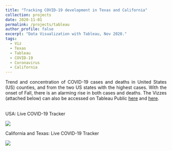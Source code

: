 ```yaml
---
title: "Tracking COVID-19 development in Texas and California"
collection: projects
date: 2020-11-01
permalink: /projects/tableau
author_profile: false
excerpt: "Data Visualization with Tableau, Nov 2020."
tags:
  - Viz
  - Texas
  - Tableau
  - COVID-19
  - Coronavirus
  - California
---
```


<!-- Short Summary
====== -->

<div style="text-align: justify">
Trend and concentration of COVID-19 cases and deaths in United States (US) counties, and from the two US states with the highest cases. With the onset of Fall, there is an alarming rise in both cases and deaths. The Vizzes (attached below) can also be accessed on Tableau Public <a href="https://public.tableau.com/views/CaliforniaCOVID-19Tracker/Dashboard1?:language=en&:retry=yes&:display_count=y&:origin=viz_share_link">here</a> and <a href="https://public.tableau.com/views/CaliforniaandTexasLiveCOVID-19Tracker/Dashboard1?:language=en&:display_count=y&publish=yes&:origin=viz_share_link">here</a>. <br><br>
<!-- A separate Viz showed impact on hospitals, particularly ICU demand. Used the <a href="https://data.ca.gov/dataset/covid-19-hospital-data">database</a> from California Open Data Portal. <br><br> -->
</div>

USA: Live COVID-19 Tracker
<div>
<div class='tableauPlaceholder' id='viz1604546435593' style='position: relative'><noscript><a href='#'><img alt=' ' src='https:&#47;&#47;public.tableau.com&#47;static&#47;images&#47;Ca&#47;CaliforniaCOVID-19Tracker&#47;Dashboard1&#47;1_rss.png' style='border: none' /></a></noscript><object class='tableauViz'  style='display:none;'><param name='host_url' value='https%3A%2F%2Fpublic.tableau.com%2F' /> <param name='embed_code_version' value='3' /> <param name='site_root' value='' /><param name='name' value='CaliforniaCOVID-19Tracker&#47;Dashboard1' /><param name='tabs' value='no' /><param name='toolbar' value='yes' /><param name='static_image' value='https:&#47;&#47;public.tableau.com&#47;static&#47;images&#47;Ca&#47;CaliforniaCOVID-19Tracker&#47;Dashboard1&#47;1.png' /> <param name='animate_transition' value='yes' /><param name='display_static_image' value='yes' /><param name='display_spinner' value='yes' /><param name='display_overlay' value='yes' /><param name='display_count' value='yes' /><param name='language' value='en' /></object></div>                <script type='text/javascript'>                    var divElement = document.getElementById('viz1604546435593');                    var vizElement = divElement.getElementsByTagName('object')[0];                    if ( divElement.offsetWidth > 800 ) { vizElement.style.width='1150px';vizElement.style.height='727px';} else if ( divElement.offsetWidth > 500 ) { vizElement.style.width='1150px';vizElement.style.height='727px';} else { vizElement.style.width='100%';vizElement.style.height='877px';}                     var scriptElement = document.createElement('script');                    scriptElement.src = 'https://public.tableau.com/javascripts/api/viz_v1.js';                    vizElement.parentNode.insertBefore(scriptElement, vizElement);                </script>
</div>

California and Texas: Live COVID-19 Tracker
<div>
<div class='tableauPlaceholder' id='viz1607914749839' style='position: relative'><noscript><a href='#'><img alt=' ' src='https:&#47;&#47;public.tableau.com&#47;static&#47;images&#47;Ca&#47;CaliforniaandTexasLiveCOVID-19Tracker&#47;Dashboard1&#47;1_rss.png' style='border: none' /></a></noscript><object class='tableauViz'  style='display:none;'><param name='host_url' value='https%3A%2F%2Fpublic.tableau.com%2F' /> <param name='embed_code_version' value='3' /> <param name='site_root' value='' /><param name='name' value='CaliforniaandTexasLiveCOVID-19Tracker&#47;Dashboard1' /><param name='tabs' value='no' /><param name='toolbar' value='yes' /><param name='static_image' value='https:&#47;&#47;public.tableau.com&#47;static&#47;images&#47;Ca&#47;CaliforniaandTexasLiveCOVID-19Tracker&#47;Dashboard1&#47;1.png' /> <param name='animate_transition' value='yes' /><param name='display_static_image' value='yes' /><param name='display_spinner' value='yes' /><param name='display_overlay' value='yes' /><param name='display_count' value='yes' /><param name='language' value='en' /><param name='filter' value='publish=yes' /></object></div>                <script type='text/javascript'>                    var divElement = document.getElementById('viz1607914749839');                    var vizElement = divElement.getElementsByTagName('object')[0];                    if ( divElement.offsetWidth > 800 ) { vizElement.style.width='1150px';vizElement.style.height='727px';} else if ( divElement.offsetWidth > 500 ) { vizElement.style.width='1150px';vizElement.style.height='727px';} else { vizElement.style.width='100%';vizElement.style.height='1227px';}                     var scriptElement = document.createElement('script');                    scriptElement.src = 'https://public.tableau.com/javascripts/api/viz_v1.js';                    vizElement.parentNode.insertBefore(scriptElement, vizElement);                </script>
</div>